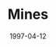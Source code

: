 ---
mission_id: mines
editorsChoice:
title: "Mines"
authors: 
    - "Ari G"
date: 1997-04-12
filename: "mine.zip"
description: "A first level."
cover: "mines.png"
levelReplaced:	SECBASE
difficulty: no
bm:	no
fme: no
wax: no
three_do: no
voc: no
gmd: no
vue: no
lfd: no
base: "New level from scratch" 
editors: "Unknown"

---